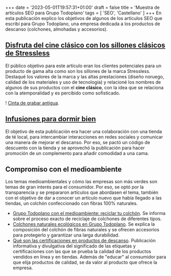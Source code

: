 +++
date = '2023-05-01T19:57:31+01:00'
draft = false
title = 'Muestra de artículos SEO para Grupo Todoplano'
tags = [ 'SEO', 'Castellano' ]
+++
En esta publicación explico los objetivos de algunos de los artículos SEO que escribí para Grupo Todoplano, una empresa dedicada a los productos de descanso (colchones, almohadas y accesorios).  

## [<u>Disfruta del cine clásico con los sillones clásicos de Stressless</u>](https://www.grupotodoplano.com/blog/disfruta-del-cine-clasico-con-los-sillones-clasicos-de-stressless/)

El público objetivo para este artículo eran los clientes potenciales para un producto de gama alta como son los sillones de la marca Stressless. Destaqué los valores de la marca y las altas prestaciones (diseño noruego, calidad de los materiales y uso de tecnología) y relacioné los nombres de algunos de sus productos con el **cine clásico**, con la idea que se relaciona con la atemporalidad y es percibido como sofisticado. 

! [Cinta de grabar antigua](/2024-11-12-todoplano/img/old-film.png).

## [<u>Infusiones para dormir bien</u>](https://www.grupotodoplano.com/blog/infusiones-para-dormir-bien/	)

El objetivo de esta publicación era hacer una colaboración con una tienda de té local, para intercambiar interacciones en redes sociales y comunicar una manera de mejorar el descanso. Por eso, se pactó un código de descuento con la tienda y se aprovechó la publicación para hacer promoción de un complemento para añadir comodidad a una cama.

## Compromiso con el medioambiente

Los temas medioambientales y cómo las empresas son más verdes son temas de gran interés para el consumidor. Por eso, se optó por la transparencia y se prepararon artículos que abordasen el tema, también con el objetivo de dar a conocer un artículo nuevo que había llegado a las tiendas, un colchón confeccionado con fibras 100% naturales.
- [<u>Grupo Todoplano con el medioambiente: reciclar tu colchón</u>](https://www.grupotodoplano.com/blog/grupo-todoplano-con-el-medioambiente-reciclar-tu-colchon/). Se informa sobre el proceso exacto de reciclaje de colchones de diferentes tipos. 
- [<u>Colchones naturales ecológicos en Grupo Todoplano</u>](https://www.grupotodoplano.com/blog/colchones-naturales-ecologicos-en-grupo-todoplano/). Se explica la composición del colchón de fibras naturales y se ofrecen accesorios para protegerlo y garantizar una larga durabilidad.
- [<u>Qué son las certificaciones en productos de descanso</u>](https://www.grupotodoplano.com/blog/que-son-las-certificaciones-en-productos-de-descanso/). Publicación informativa y divulgativa del significado de las etiquetas y certificaciones con las que se prueba la calidad de los productos vendidos en línea y en tiendas. Además de "educar" al consumidor para que elija productos de calidad, se da valor al producto que ofrece la empresa. 

